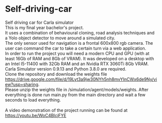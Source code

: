 # Self-driving-car
Self driving car for Carla simulator <br>
This is my final year bachelor's project.<br>
It uses a combination of behavioural cloning, road analysis techniques and a Yolo object detector to move around a simulated city.<br>
The only sensor used for navigation is a frontal 600x800 rgb camera. The user can command the car to take a certain turn via a web application.<br>
In order to run the project you will need a modern CPU and GPU (with at least 16Gb of RAM and 8Gb of VRAM). It was developed on a desktop with an Intel I5-11400 with 32Gb RAM and an Nvidia RTX 3060Ti 8Gb VRAM.  <br>
Carla Simulator version 0.9.13 and Python 3.8.0 are required. <br>
Clone the repository and download the weights file https://drive.google.com/file/d/19Lyt3a9jw30NYh5nh8mvYInCWx6de9Ny/view?usp=sharing. <br>
Please unzip the weights file in /simulation/agent/models/weights.
After everything is done run main.py from the main directory and wait a few seconds to load everything.<br>
<br>
A video demonstration of the project running can be found at https://youtu.be/WoC4BIcjFYE
